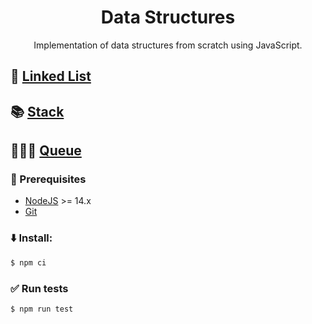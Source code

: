 <h1 align="center">Data Structures</h1>
<p align="center">Implementation of data structures from scratch using JavaScript.</p>

## :link: [Linked List](./src/linked-list)
## :books: [Stack](./src/stack)
## :walking::standing_person::standing_person: [Queue](./src/queue)

### :page_facing_up: Prerequisites
- [NodeJS](https://nodejs.org/) >= 14.x
- [Git](https://git-scm.com)

### :arrow_down: Install:
```bash
$ npm ci
```

### :white_check_mark: Run tests
```bash
$ npm run test
```

